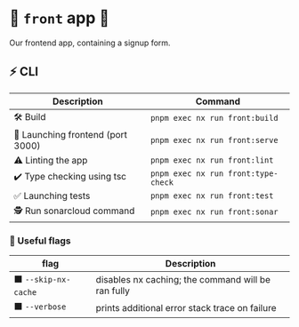 # 🚀 `front` app 🚀

Our frontend app, containing a signup form.

## ⚡ CLI

|                 Description                           |           Command                                                     |
| ------------------------------------------------ | --------------------------------------------------------------------- |
| 🛠️ Build  |`pnpm exec nx run front:build`|
| 🚀 Launching frontend (port 3000) |`pnpm exec nx run front:serve`|
| ⚠️ Linting the app |`pnpm exec nx run front:lint`|
| ✔️ Type checking using tsc |`pnpm exec nx run front:type-check`|
| ✅ Launching tests |`pnpm exec nx run front:test`|
| 🕵️ Run sonarcloud command |`pnpm exec nx run front:sonar`|

### 🔶 Useful flags

| flag                                           | Description                                                               |
| ------------------------------------------------ | --------------------------------------------------------------------- |
| ⬛  `--skip-nx-cache`  | disables nx caching; the command will be ran fully |
| ⬛  `--verbose`  | prints additional error stack trace on failure
